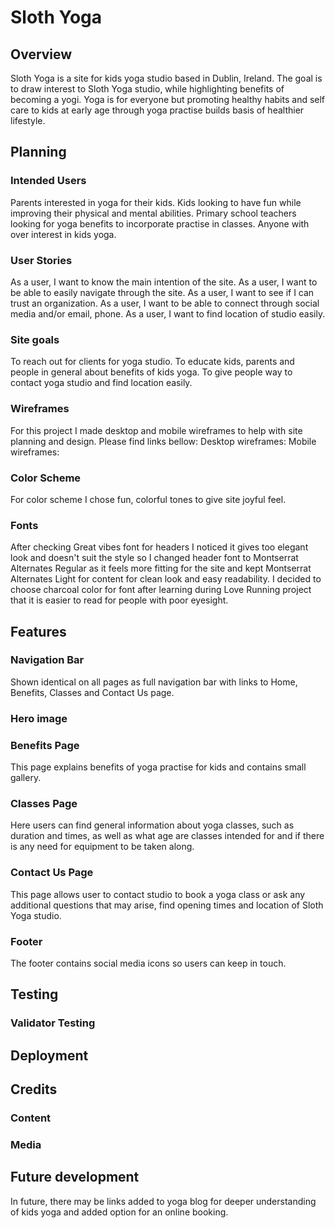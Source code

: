 # **Sloth Yoga**

## **Overview**

Sloth Yoga is a site for kids yoga studio based in Dublin, Ireland. The goal is to draw interest to Sloth Yoga studio, while highlighting benefits of becoming a yogi. Yoga is for everyone but promoting healthy habits and self care to kids at early age through yoga practise builds basis of healthier lifestyle.

## **Planning**

### **Intended Users**

Parents interested in yoga for their kids.
Kids looking to have fun while improving their physical and mental abilities.
Primary school teachers looking for yoga benefits to incorporate practise in classes.
Anyone with over interest in kids yoga.

### **User Stories**

As a user, I want to know the main intention of the site.
As a user, I want to be able to easily navigate through the site.
As a user, I want to see if I can trust an organization.
As a user, I want to be able to connect through social media and/or email, phone.
As a user, I want to find location of studio easily.

### **Site goals**

To reach out for clients for yoga studio.
To educate kids, parents and people in general about benefits of kids yoga.
To give people way to contact yoga studio and find location easily.

### **Wireframes**

For this project I made desktop and mobile wireframes to help with site planning and design. Please find links bellow:
Desktop wireframes:
Mobile wireframes:

### **Color Scheme**

For color scheme I chose fun, colorful tones to give site joyful feel.

### **Fonts**

After checking Great vibes font for headers I noticed it gives too elegant look and doesn't suit the style so I changed header font to Montserrat Alternates Regular as it feels more fitting for the site and kept Montserrat Alternates Light for content for clean look and easy readability. I decided to choose charcoal color for font after learning during Love Running project that it is easier to read for people with poor eyesight.

## **Features**

### **Navigation Bar**

Shown identical on all pages as full navigation bar with links to Home, Benefits, Classes and Contact Us page.

### **Hero image**

### **Benefits Page**

This page explains benefits of yoga practise for kids and contains small gallery.

### **Classes Page**

Here users can find general information about yoga classes, such as duration and times, as well as what age are classes intended for and if there is any need for equipment to be taken along.

### **Contact Us Page**

This page allows user to contact studio to book a yoga class or ask any additional questions that may arise, find opening times and location of Sloth Yoga studio.

### **Footer**

The footer contains social media icons so users can keep in touch.

## **Testing**

### **Validator Testing**

## **Deployment**

## **Credits**

### **Content**

### **Media**

## **Future development**

In future, there may be links added to yoga blog for deeper understanding of kids yoga and added option for an online booking.
